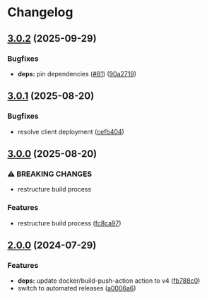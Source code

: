 # Changelog

## [3.0.2](https://github.com/crafthippie/bromance/compare/v3.0.1...v3.0.2) (2025-09-29)


### Bugfixes

* **deps:** pin dependencies ([#81](https://github.com/crafthippie/bromance/issues/81)) ([90a2719](https://github.com/crafthippie/bromance/commit/90a27191603cc49a9be863b301592194a0408a5f))

## [3.0.1](https://github.com/crafthippie/bromance/compare/v3.0.0...v3.0.1) (2025-08-20)


### Bugfixes

* resolve client deployment ([cefb404](https://github.com/crafthippie/bromance/commit/cefb404127d487498e1d3f78527fa45cf737e17c))

## [3.0.0](https://github.com/crafthippie/bromance/compare/v2.0.0...v3.0.0) (2025-08-20)


### ⚠ BREAKING CHANGES

* restructure build process

### Features

* restructure build process ([fc8ca97](https://github.com/crafthippie/bromance/commit/fc8ca97ad3744fe88e2e49e527141ab82bc03a27))

## [2.0.0](https://github.com/crafthippie/bromance/compare/v1.0.0...v2.0.0) (2024-07-29)


### Features

* **deps:** update docker/build-push-action action to v4 ([fb788c0](https://github.com/crafthippie/bromance/commit/fb788c0771405a7ce95434a7c4783f74b61cb54d))
* switch to automated releases ([a0006a6](https://github.com/crafthippie/bromance/commit/a0006a64b12387f4c5eb826dc5d57b1b082d1122))
